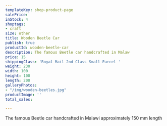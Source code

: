 ```yaml
---
templateKey: shop-product-page
salePrice: 
inStock: 4
shoptags:
- craft
size: other
title: Wooden Beetle Car
publish: true
productId: wooden-beetle-car
description: The famous Beetle car handcrafted in Malaw
price: 15
shippingClass: 'Royal Mail 2nd Class Small Parcel '
weight: 230
width: 100
height: 100
length: 200
galleryPhotos:
- "/img/wooden-beetles.jpg"
productImage: ''
total_sales: 

---
```

The famous Beetle car handcrafted in Malawi approximately 150 mm length